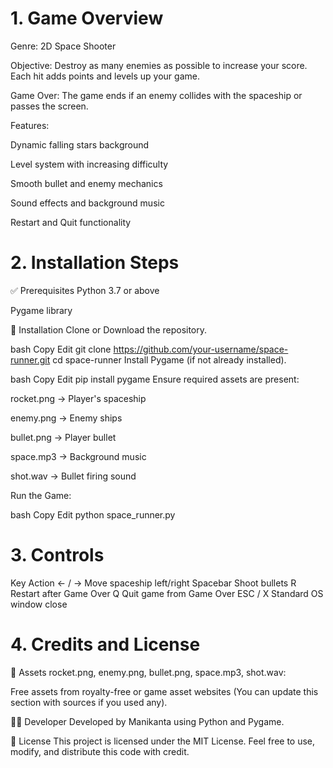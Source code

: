 # 1. Game Overview
Genre: 2D Space Shooter

Objective: Destroy as many enemies as possible to increase your score. Each hit adds points and levels up your game.

Game Over: The game ends if an enemy collides with the spaceship or passes the screen.

Features:

Dynamic falling stars background

Level system with increasing difficulty

Smooth bullet and enemy mechanics

Sound effects and background music

Restart and Quit functionality

# 2. Installation Steps
✅ Prerequisites
Python 3.7 or above

Pygame library

🧰 Installation
Clone or Download the repository.

bash
Copy
Edit
git clone https://github.com/your-username/space-runner.git
cd space-runner
Install Pygame (if not already installed).

bash
Copy
Edit
pip install pygame
Ensure required assets are present:

rocket.png → Player's spaceship

enemy.png → Enemy ships

bullet.png → Player bullet

space.mp3 → Background music

shot.wav → Bullet firing sound

Run the Game:

bash
Copy
Edit
python space_runner.py
# 3. Controls
Key	Action
← / →	Move spaceship left/right
Spacebar	Shoot bullets
R	Restart after Game Over
Q	Quit game from Game Over
ESC / X	Standard OS window close

# 4. Credits and License
🎨 Assets
rocket.png, enemy.png, bullet.png, space.mp3, shot.wav:

Free assets from royalty-free or game asset websites (You can update this section with sources if you used any).

👨‍💻 Developer
Developed by Manikanta using Python and Pygame.

📜 License
This project is licensed under the MIT License.
Feel free to use, modify, and distribute this code with credit.

